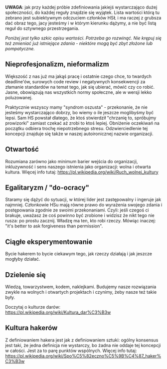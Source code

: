 **UWAGA**: jak przy każdej próbie zdefiniowania jakiejś wystarczająco dużej społeczności, do każdej reguły znajdzie się wyjątek. Lista wartości którą tu zebrano jest subiektywnym odczuciem członków HSŁ i ma raczej z grubsza dać obraz tego, jacy jesteśmy i w którym kierunku dążymy, a nie być listą reguł do sztywnego przestrzegania.

_Poniżej jest tylko szkic opisu wartości. Potrzeba go rozwinąć. Nie krępuj się też zmieniać już istniejące zdania - niektóre mogą być zbyt złożone lub pompatyczne._

## Nieprofesjonalizm, nieformalizm

Większość z nas już ma jakąś pracę i ostatnie czego chce, to twardych deadline'ów, surowych code review i negatywnych konsekwencji za złamanie standardów na temat tego, jak się ubierać, mówić czy co robić. Jasne, obowiązują nas wszystkich normy społeczne, ale w wersji lekko poluzowanej.

Praktycznie wszyscy mamy "syndrom oszusta" - przekonanie, że nie jesteśmy wystarczająco dobrzy, bo wiemy o ile jeszcze moglibyśmy być lepsi. Sam HS powstał dlatego, że ktoś stwierdził "chrzanię to, spróbujmy prowizorki" zamiast czekać aż zrobi to ktoś lepiej. Obniżenie oczekiwań na początku odbiera trochę niepotrzebnego stresu. Odzwierciedlenie tej koncepcji znajduje się także w naszej autoironicznej nazwie organizacji.

## Otwartość

Rozumiana zarówno jako minimum barier wejścia do organizacji, inkluzywność i sens naszego istnienia jako organizacji: wolna i otwarta kultura. Więcej info tutaj: https://pl.wikipedia.org/wiki/Ruch_wolnej_kultury

## Egalitaryzm / "do-ocracy"

Staramy się dążyć do sytuacji, w której lider jest zastępowalny i ingeruje jak najmniej. Członkowie HSu mają równe prawo do wyrażenia swojego zdania i postępowania zgodnie ze swoimi przekonaniami. Czyli: jeśli czegoś ci brakuje, uważasz że coś powinno być zrobione i widzisz że nikt tego nie rusza: po prostu zacznij. Władzę ma ten, kto robi rzeczy. Mówiąc inaczej: "it's better to ask forgiveness than permission".

## Ciągłe eksperymentowanie

Bycie hakerem to bycie ciekawym tego, jak rzeczy działają i jak jeszcze mogłyby działać.

## Dzielenie się

Wiedzą, towarzystwem, kodem, naklejkami. Budujemy nasze rozwiązania zwykle na wolnych i otwartych projektach i czynimy, żeby nasze też takie były.

Doczytaj o kulturze darów: https://pl.wikipedia.org/wiki/Kultura_dar%C3%B3w

## Kultura hakerów

Z definiowaniem hakera jest jak z definiowaniem sztuki: ogólny konsensus jest taki, że jedna definicja nie wystarczy, bo żadna nie oddaje tej koncepcji w całości. Jest za to parę punktów wspólnych. Więcej info tutaj: https://pl.wikipedia.org/wiki/Spo%C5%82eczno%C5%9B%C4%87_haker%C3%B3w